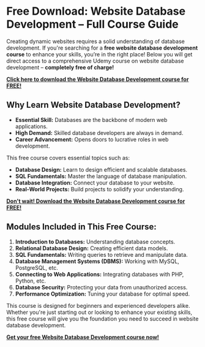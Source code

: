 # Free Download: Website Database Development – Full Course Guide

Creating dynamic websites requires a solid understanding of database development. If you're searching for a **free website database development course** to enhance your skills, you’re in the right place! Below you will get direct access to a comprehensive Udemy course on website database development – **completely free of charge!**

[**Click here to download the Website Database Development course for FREE!**](https://udemywork.com/website-database-development)

## Why Learn Website Database Development?

*   **Essential Skill:** Databases are the backbone of modern web applications.
*   **High Demand:** Skilled database developers are always in demand.
*   **Career Advancement:** Opens doors to lucrative roles in web development.

This free course covers essential topics such as:

*   **Database Design:** Learn to design efficient and scalable databases.
*   **SQL Fundamentals:** Master the language of database manipulation.
*   **Database Integration:** Connect your database to your website.
*   **Real-World Projects:** Build projects to solidify your understanding.

[**Don't wait! Download the Website Database Development course for FREE!**](https://udemywork.com/website-database-development)

## Modules Included in This Free Course:

1.  **Introduction to Databases:** Understanding database concepts.
2.  **Relational Database Design:** Creating efficient data models.
3.  **SQL Fundamentals:** Writing queries to retrieve and manipulate data.
4.  **Database Management Systems (DBMS):** Working with MySQL, PostgreSQL, etc.
5.  **Connecting to Web Applications:** Integrating databases with PHP, Python, etc.
6.  **Database Security:** Protecting your data from unauthorized access.
7.  **Performance Optimization:** Tuning your database for optimal speed.

This course is designed for beginners and experienced developers alike. Whether you're just starting out or looking to enhance your existing skills, this free course will give you the foundation you need to succeed in website database development.

[**Get your free Website Database Development course now!**](https://udemywork.com/website-database-development)
